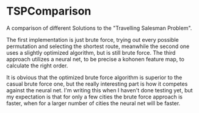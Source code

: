 # TSPComparison
A comparison of different Solutions to the "Travelling Salesman Problem".

The first implementation is just brute force, trying out every possible permutation and selecting the shortest route,
meanwhile the second one uses a slightly optimized algorithm, but is still brute force.
The third approach utilizes a neural net, to be precise a kohonen feature map, to calculate the right order.

It is obvious that the optimized brute force algorithm is superior to the casual brute force one,
but the really interesting part is how it competes against the neural net. I'm writing this when I haven't
done testing yet, but my expectation is that for only a few cities the brute force approach is faster, when
for a larger number of cities the neural net will be faster.
